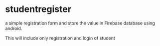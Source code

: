 # studentregister

a simple registration form and store the value in Firebase database using android.

This will include only registration and login of student
